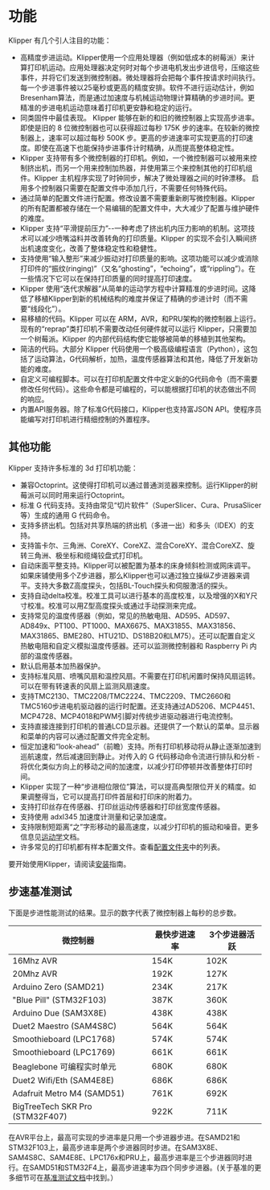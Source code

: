 # 功能

Klipper 有几个引人注目的功能：

* 高精度步进运动。Klipper使用一个应用处理器（例如低成本的树莓派）来计算打印机运动。应用处理器决定何时对每个步进电机发出步进信号，压缩这些事件，并将它们发送到微控制器。微处理器将会把每个事件按请求时间执行。每一个步进事件被以25毫秒或更高的精度安排。软件不进行运动估计，例如 Bresenham算法，而是通过加速度与机械运动物理计算精确的步进时间。更精准的步进电机运动意味着打印机更安静和稳定的运行。
* 同类固件中最佳表现。 Klipper 能够在新的和旧的微控制器上实现高步进率。即使是旧的 8 位微控制器也可以获得超过每秒 175K 步的速率。在较新的微控制器上，速率可以超过每秒 500K 步。更高的步进速率可实现更高的打印速度。即使在高速下也能保持步进事件计时精确，从而提高整体稳定性。
* Klipper 支持带有多个微控制器的打印机。例如，一个微控制器可以被用来控制挤出机，而另一个用来控制加热器，并使用第三个来控制其他的打印机组件。Klipper 主机程序实现了时钟同步，解决了微处理器之间的时钟漂移。 启用多个控制器只需要在配置文件中添加几行，不需要任何特殊代码。
* 通过简单的配置文件进行配置。修改设置不需要重新刷写微控制器。Klipper 的所有配置都被存储在一个易编辑的配置文件中，大大减少了配置与维护硬件的难度。
* Klipper 支持“平滑提前压力”--一种考虑了挤出机内压力影响的机制。这项技术可以减少喷嘴溢料并改善转角的打印质量。Klipper 的实现不会引入瞬间挤出机速度变化，改善了整体稳定性和稳健性。
* 支持使用“输入整形”来减少振动对打印质量的影响。这项功能可以减少或消除打印件的“振纹(ringing)”（又名“ghosting”，“echoing”，或“rippling”）。在一些情况下它可以在保持打印质量的同时提高打印速度。
* Klipper 使用“迭代求解器”从简单的运动学方程中计算精准的步进时间。这降低了移植Klipper到新的机械结构的难度并保证了精确的步进计时（而不需要“线段化”）。
* 易移植的代码。Klipper 可以在 ARM，AVR，和PRU架构的微控制器上运行。现有的“reprap”类打印机不需要改动任何硬件就可以运行 Klipper，只需要加一个树莓派。Klipper 的内部代码结构使它能够被简单的移植到其他架构。
* 简洁的代码。大部分 Klipper 代码使用一个极高级编程语言（Python），这包括了运动算法，G代码解析，加热，温度传感器算法和其他，降低了开发新功能的难度。
* 自定义可编程脚本。可以在打印机配置文件中定义新的G代码命令（而不需要修改任何代码）。这些命令都是可编程的，可以能根据打印机的状态做出不同的响应。
* 内置API服务器。除了标准G代码接口，Klipper也支持富JSON API。使程序员能编写对打印机进行精细控制的外置程序。

## 其他功能

Klipper 支持许多标准的 3d 打印机功能：

* 兼容Octoprint。这使得打印机可以通过普通浏览器来控制。运行Klipper的树莓派可以同时用来运行Octoprint。
* 标准 G 代码支持。支持由常见“切片软件”（SuperSlicer、Cura、PrusaSlicer 等）生成的通用 G 代码命令。
* 支持多挤出机。包括对共享热端的挤出机（多进一出）和多头（IDEX）的支持。
* 支持笛卡尔、三角洲、CoreXY、CoreXZ、混合CoreXY、混合CoreXZ、旋转三角洲、极坐标和缆绳铰盘式打印机。
* 自动床面平整支持。Klipper可以被配置为基本的床身倾斜检测或网床调平。如果床铺使用多个Z步进器，那么Klipper也可以通过独立操纵Z步进器来调平。支持大多数Z高度探头，包括BL-Touch探头和伺服激活的探头。
* 支持自动delta校准。校准工具可以进行基本的高度校准，以及增强的X和Y尺寸校准。校准可以用Z型高度探头或通过手动探测来完成。
* 支持常见的温度传感器（例如，常见的热敏电阻、AD595、AD597、AD849x、PT100、PT1000、MAX6675、MAX31855、MAX31856、MAX31865、BME280、HTU21D、DS18B20和LM75）。还可以配置自定义热敏电阻和自定义模拟温度传感器。还可以监测微控制器和 Raspberry Pi 内部的温度传感器。
* 默认启用基本加热器保护。
* 支持标准风扇、喷嘴风扇和温控风扇。不需要在打印机闲置时保持风扇运转。可以在带有转速表的风扇上监测风扇速度。
* 支持TMC2130、TMC2208/TMC2224、TMC2209、TMC2660和TMC5160步进电机驱动器的运行时配置。还支持通过AD5206、MCP4451、MCP4728、MCP4018和PWM引脚对传统步进驱动器进行电流控制。
* 支持直接连接到打印机的普通LCD显示器。还提供了一个默认的菜单。显示器和菜单的内容可以通过配置文件完全定制。
* 恒定加速和“look-ahead”（前瞻）支持。所有打印机移动将从静止逐渐加速到巡航速度，然后减速回到静止。对传入的 G 代码移动命令流进行排队和分析 - 将优化类似方向上的移动之间的加速度，以减少打印停顿并改善整体打印时间。
* Klipper 实现了一种“步进相位限位”算法，可以提高典型限位开关的精度。如果调整得当，它可以提高打印件首层和打印床的附着力。
* 支持打印丝存在传感器、打印丝运动传感器和打印丝宽度传感器。
* 支持使用 adxl345 加速度计测量和记录加速度。
* 支持限制短距离“之”字形移动的最高速度，以减少打印机的振动和噪音。更多信息见[运动学](Kinematics.md)文档。
* 许多常见的打印机都有样本配置文件。查看[配置文件夹](..../config/)中的列表。

要开始使用Klipper，请阅读[安装](Installation.md)指南。

## 步速基准测试

下面是步进性能测试的结果。显示的数字代表了微控制器上每秒的总步数。

| 微控制器 | 最快步进速率 | 3个步进器活跃 |
| --- | --- | --- |
| 16Mhz AVR | 154K | 102K |
| 20Mhz AVR | 192K | 127K |
| Arduino Zero (SAMD21) | 234K | 217K |
| "Blue Pill" (STM32F103) | 387K | 360K |
| Arduino Due (SAM3X8E) | 438K | 438K |
| Duet2 Maestro (SAM4S8C) | 564K | 564K |
| Smoothieboard (LPC1768) | 574K | 574K |
| Smoothieboard (LPC1769) | 661K | 661K |
| Beaglebone 可编程实时单元 | 680K | 680K |
| Duet2 Wifi/Eth (SAM4E8E) | 686K | 686K |
| Adafruit Metro M4 (SAMD51) | 761K | 692K |
| BigTreeTech SKR Pro (STM32F407) | 922K | 711K |

在AVR平台上，最高可实现的步进率是只用一个步进器步进。在SAMD21和STM32F103上，最高步进率是两个步进器同时步进。在SAM3X8E、SAM4S8C、SAM4E8E、LPC176x和PRU上，最高步进率是三个步进器同时进行。在SAMD51和STM32F4上，最高步进速率为四个同步步进器。(关于基准的更多细节可在[基准测试文档](Benchmarks.md)中找到。）
